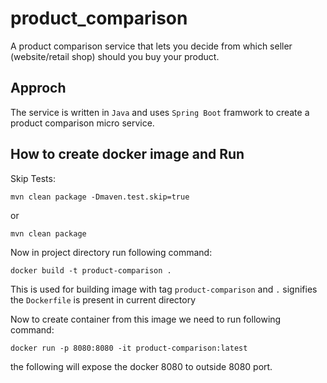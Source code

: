 # product_comparison
A product comparison service that lets you decide from which seller (website/retail shop) should you buy your product.

## Approch

The service is written in ```Java``` and uses ```Spring Boot``` framwork to create a product comparison micro service.

## How to create docker image and Run
Skip Tests:
```
mvn clean package -Dmaven.test.skip=true
```
or 
```
mvn clean package
```

Now in project directory run following command:
```
docker build -t product-comparison .
```

This is used for building image with tag `product-comparison` and `.` signifies the
`Dockerfile` is present in current directory

Now to create container from this image we need to run following command:
```
docker run -p 8080:8080 -it product-comparison:latest
```

the following will expose the docker 8080 to outside 8080 port.
